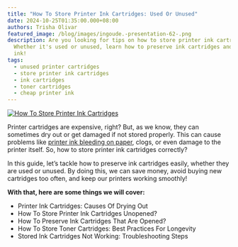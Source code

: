 ```yaml
---
title: "How To Store Printer Ink Cartridges: Used Or Unused"
date: 2024-10-25T01:35:00.000+08:00
authors: Trisha Olivar
featured_image: /blog/images/ingoude.-presentation-62-.png
description: Are you looking for tips on how to store printer ink cartridges?
  Whether it's used or unused, learn how to preserve ink cartridges and save
  ink!
tags:
  - unused printer cartridges
  - store printer ink cartridges
  - ink cartridges
  - toner cartridges
  - cheap printer ink
---
```

[![How To Store Printer Ink Cartridges](/blog/images/ingoude.-presentation-62-.png "How To Store Printer Ink Cartridges: Used Or Unused")](/blog/images/ingoude.-presentation-62-.png)

Printer cartridges are expensive, right? But, as we know, they can sometimes dry out or get damaged if not stored properly. This can cause problems like [printer ink bleeding on paper](https://www.compandsave.com/how-to-stop-printer-ink-bleeding-on-paper-guide), clogs, or even damage to the printer itself. So, how to store printer ink cartridges correctly?

In this guide, let’s tackle how to preserve ink cartridges easily, whether they are used or unused. By doing this, we can save money, avoid buying new cartridges too often, and keep our printers working smoothly!

**With that, here are some things we will cover:**

* Printer Ink Cartridges: Causes Of Drying Out
* How To Store Printer Ink Cartridges Unopened?
* How To Preserve Ink Cartridges That Are Opened?
* How To Store Toner Cartridges: Best Practices For Longevity
* Stored Ink Cartridges Not Working: Troubleshooting Steps



[](https://www.compandsave.com/top-5-best-cheap-printer-ink-cartridges)
